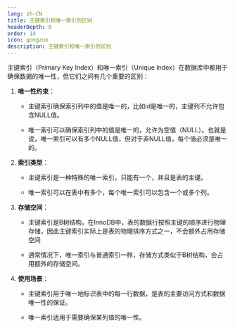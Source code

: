 ```yaml
---
lang: zh-CN
title: 主键索引和唯一索引的区别
headerDepth: 0
order: 14
icon: gongzuo
description: 主键索引和唯一索引的区别
---
```




主键索引（Primary Key Index）和唯一索引（Unique Index）在数据库中都用于确保数据的唯一性，但它们之间有几个重要的区别：

1. **唯一性约束**：

   - 主键索引确保索引列中的值是唯一的，比如id是唯一的，主键列不允许包含NULL值。

   - 唯一索引可以确保索引列中的值是唯一的，允许为空值（NULL）。也就是说，唯一索引可以有多个NULL值，但对于非NULL值，每个值必须是唯一的。

2. **索引类型**：

   - 主键索引是一种特殊的唯一索引，只能有一个，并且是表的主键。

   - 唯一索引可以在表中有多个，每个唯一索引可以包含一个或多个列。

3. **存储空间**：

   - 主键索引是B树结构，在InnoDB中，表的数据行按照主键的顺序进行物理存储，因此主键索引实际上是表的物理排序方式之一，不会额外占用存储空间

   - 通常情况下，唯一索引与普通索引一样，存储方式类似于B树结构，会占用额外的存储空间。

4. **使用场景**：

   - 主键索引用于唯一地标识表中的每一行数据，是表的主要访问方式和数据唯一性的保证。

   - 唯一索引适用于需要确保某列值的唯一性。

<!-- @include: @article-footer.snippet.md -->
